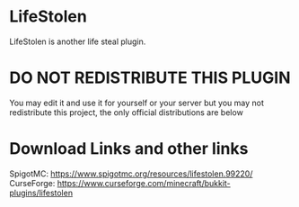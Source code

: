 # LifeStolen

LifeStolen is another life steal plugin.

# DO NOT REDISTRIBUTE THIS PLUGIN

You may edit it and use it for yourself or your server but you may not redistribute this project, the only official distributions are below


# Download Links and other links

SpigotMC: https://www.spigotmc.org/resources/lifestolen.99220/  
CurseForge: https://www.curseforge.com/minecraft/bukkit-plugins/lifestolen
